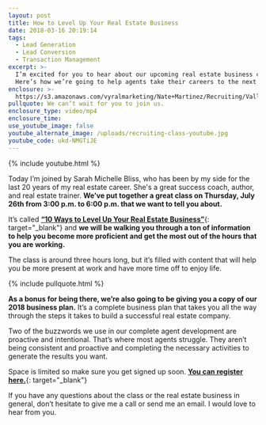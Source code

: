 ```yaml
---
layout: post
title: How to Level Up Your Real Estate Business
date: 2018-03-16 20:19:14
tags:
  - Lead Generation
  - Lead Conversion
  - Transaction Management
excerpt: >-
  I’m excited for you to hear about our upcoming real estate business class.
  Here’s how we’re going to help agents take their careers to the next level.
enclosure: >-
  https://s3.amazonaws.com/vyralmarketing/Nate+Martinez/Recruiting/Valley+of+the+Sun+Real+Estate+Agent-+How+to+Level+Up+Your+Real+Estate+Business.mp4
pullquote: We can’t wait for you to join us.
enclosure_type: video/mp4
enclosure_time:
use_youtube_image: false
youtube_alternate_image: /uploads/recruiting-class-youtube.jpg
youtube_code: ukd-NMGTiJE
---
```


{% include youtube.html %}

Today I’m joined by Sarah Michelle Bliss, who has been by my side for the last 20 years of my real estate career. She's a great success coach, author, and real estate trainer. **We’ve put together a great class on Thursday, July 26th from 3:00 p.m. to 6:00 p.m. that we want to tell you about.**

It’s called [**“10 Ways to Level Up Your Real Estate Business”**](http://www.joinrmxprofessionals.com/Registration){: target="_blank"} and **we will be walking you through a ton of information to help you become more proficient and get the most out of the hours that you are working.**

The class is around three hours long, but it’s filled with content that will help you be more present at work and have more time off to enjoy life.

{% include pullquote.html %}

**As a bonus for being there, we’re also going to be giving you a copy of our 2018 business plan.** It’s a complete business plan that takes you all the way through the steps it takes to build a successful real estate company.

Two of the buzzwords we use in our complete agent development are proactive and intentional. That’s where most agents struggle. They aren’t being consistent and proactive and completing the necessary activities to generate the results you want.

Space is limited so make sure you get signed up soon. [**You can register here.**](http://www.joinrmxprofessionals.com/Registration){: target="_blank"}

If you have any questions about the class or the real estate business in general, don’t hesitate to give me a call or send me an email. I would love to hear from you.
